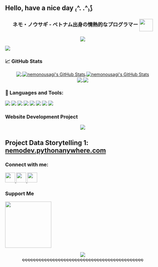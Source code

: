 ## Hello, have a nice day ₍^. .^₎⟆

<!--
**ifindnemo/ifindnemo** is a ✨ _special_ ✨ repository because its `README.md` (this file) appears on your GitHub profile.

Here are some ideas to get you started:

- 🔭 I’m currently working on ...
- 🌱 I’m currently learning ...
- 👯 I’m looking to collaborate on ...
- 🤔 I’m looking for help with ...
- 💬 Ask me about ...
- 📫 How to reach me: ...
- 😄 Pronouns: ...
- ⚡ Fun fact: ...
-->

<h3 align="center">ネモ・ノウサギ - ベトナム出身の情熱的なプログラマー <img align="center" src="https://github.com/user-attachments/assets/8e7e33fb-4ce4-44fa-9ab8-93fa7ac7bef9" height=40px width=44px/></h3>

<p align="center">
<img align="center" src="https://github.com/user-attachments/assets/92e94c3f-6a3a-45e4-b937-87ca2299099d"/>
</p>

![](https://komarev.com/ghpvc/?username=ifindnemo&color=ff69b4)

<h3 align="left">📈 GitHub Stats</h3>
<p align="center">
<a href="https://github.com/ifindnemo">
  <img align="center" src="https://github-readme-stats-ifindnemos-projects.vercel.app/api/top-langs/?username=ifindnemo&hide=scss,java,html,tex&theme=tokyonight&show_icons=true&line_height=27&langs_count=3" />
</a>

<a href="https://github.com/ifindnemo">
  <img align="center" src="https://github-readme-stats-ifindnemos-projects.vercel.app/api?username=ifindnemo&theme=tokyonight&count_private=true&show_icons=true&line_height=27&include_all_commits=true&rank_icon=github" alt="nemonousagi's GitHub Stats" />
</a>

<a href="https://github.com/ifindnemo">
  <img align="center" src="https://github-readme-streak-stats-ifindnemos-projects.vercel.app?user=ifindnemo&theme=tokyonight&hide_border=false" alt="nemonousagi's GitHub Stats" />
</a>

<br>
<a href="https://github.com/ifindnemo/phat-hien-gian-lan">
  <img align="center" src="https://github-readme-stats.vercel.app/api/pin/?username=ifindnemo&repo=phat-hien-gian-lan&theme=tokyonight&show_owner=true&description_lines_count=2" />
</a>

<a href="https://github.com/ifindnemo/toolScrapingFB">
  <img align="center" src="https://github-readme-stats.vercel.app/api/pin/?username=ifindnemo&repo=toolScrapingFB&theme=tokyonight&show_owner=true&description_lines_count=2" />
</a>
</p>

<h3 align="left">🔧 Languages and Tools:</h3>

![](https://img.shields.io/badge/Code-Python-purple?style=flat&logo=python&color=blue)
![](https://img.shields.io/badge/Cloud-Heroku-purple?style=flat&logo=heroku&logoColor=B78DEF&color=B78DEF)
![](https://img.shields.io/badge/Database-MongoDB-purple?style=flat&logo=mongodb&color=green)
![](https://img.shields.io/badge/Database-SQLite-green?style=flat&logo=sqlite&logoColor=6ac5fe&color=6ac5fe)
![](https://img.shields.io/badge/Web%20App%20Framework-DJango-green?style=flat&logo=django&logoColor=092e20&color=092e20)
![](https://img.shields.io/badge/Web%20App%20Framework-Flask-green?style=flat&logo=flask&logoColor=6ac5fe&color=6ac5fe)
![](https://img.shields.io/badge/ML%2FDL%20Framework-TensorFlow-orange?logo=tensorflow)
![](https://img.shields.io/badge/ML%2FDL%20Framework-PyTorch-orange?logo=pytorch)

<h3 align="left">Website Development Project</h3>
<p align="center">
<img align="center" src="https://user-images.githubusercontent.com/74038190/243078834-72903324-cf57-4e90-80a6-ed3c9734e0ed.gif"/>
<h2>Project Data Storytelling 1: <a href="https://nemodev.pythonanywhere.com" target="_blank">nemodev.pythonanywhere.com</a></h2>
</p>

<h3 align="left">Connect with me:</h3>
<p align="left"> <a href="https://discord.com/users/nemodev" target="_blank" rel="noreferrer"> <picture> <source media="(prefers-color-scheme: dark)" srcset="https://raw.githubusercontent.com/danielcranney/readme-generator/main/public/icons/socials/discord-dark.svg" /> <source media="(prefers-color-scheme: light)" srcset="https://raw.githubusercontent.com/danielcranney/readme-generator/main/public/icons/socials/discord.svg" /> <img src="https://raw.githubusercontent.com/danielcranney/readme-generator/main/public/icons/socials/discord.svg" width="32" height="32" /> </picture> </a> <a href="https://www.facebook.com/toannguyen.8640/" target="_blank" rel="noreferrer"> <picture> <source media="(prefers-color-scheme: dark)" srcset="https://raw.githubusercontent.com/danielcranney/readme-generator/main/public/icons/socials/facebook-dark.svg" /> <source media="(prefers-color-scheme: light)" srcset="https://raw.githubusercontent.com/danielcranney/readme-generator/main/public/icons/socials/facebook.svg" /> <img src="https://raw.githubusercontent.com/danielcranney/readme-generator/main/public/icons/socials/facebook.svg" width="32" height="32" /> </picture> </a> <a href="https://www.github.com/ifindnemo" target="_blank" rel="noreferrer"> <picture> <source media="(prefers-color-scheme: dark)" srcset="https://raw.githubusercontent.com/danielcranney/readme-generator/main/public/icons/socials/github-dark.svg" /> <source media="(prefers-color-scheme: light)" srcset="https://raw.githubusercontent.com/danielcranney/readme-generator/main/public/icons/socials/github.svg" /> <img src="https://raw.githubusercontent.com/danielcranney/readme-generator/main/public/icons/socials/github.svg" width="32" height="32" /> </picture> </a></p>

### Support Me

<a href="https://www.buymeacoffee.com/nousagi"><img src="https://cdn.buymeacoffee.com/buttons/v2/default-yellow.png" width="150"/></a>


<p align="center">
<img align="center" src="https://github.com/user-attachments/assets/bad26b65-4c3a-4886-a023-0ba53eeef4b4"/><br>
໑໑໑໑໑໑໑໑໑໑໑໑໑໑໑໑໑໑໑໑໑໑໑໑໑໑໑໑໑໑໑໑໑໑໑໑໑໑໑໑໑໑໑໑
</p>



